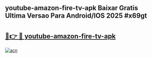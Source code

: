 ## youtube-amazon-fire-tv-apk Baixar Gratis Ultima Versao Para Android/IOS 2025 #x69gt

# <h2><a href="https://ainizakaria.my?title=youtube-amazon-fire-tv-apk&ref=20M">🔗👉 🔴 youtube-amazon-fire-tv-apk</a></h2>

[![acn](https://github.com/user-attachments/assets/0f9c940e-d8b0-45ae-aac7-cd30a18b3e1c)](https://ainizakaria.my?title=youtube-amazon-fire-tv-apk&ref=20M)


